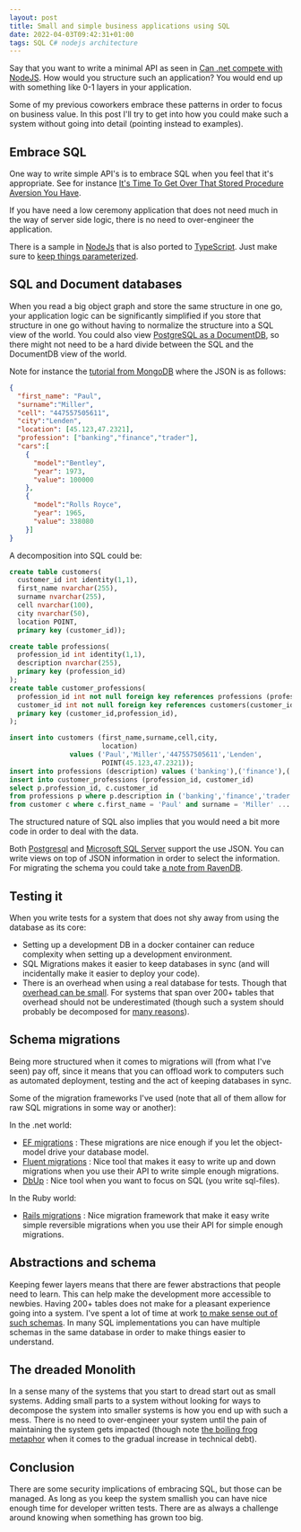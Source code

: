 ```yaml
---
layout: post
title: Small and simple business applications using SQL
date: 2022-04-03T09:42:31+01:00
tags: SQL C# nodejs architecture
---
```


Say that you want to write a minimal API as seen in [Can .net compete with NodeJS](/2021/11/10/Can-net-compete-with-nodejs.html). How would you structure such an application? You would end up with something like 0-1 layers in your application.

Some of my previous coworkers embrace these patterns in order to focus on business value. In this post I'll try to get into how you could make such a system without going into detail (pointing instead to examples).

## Embrace SQL

One way to write simple API's is to embrace SQL when you feel that it's appropriate. See for instance [It's Time To Get Over That Stored Procedure Aversion You Have](https://rob.conery.io/2015/02/21/its-time-to-get-over-that-stored-procedure-aversion-you-have/).

If you have need a low ceremony application that does not need much in the way of server side logic, there is no need to over-engineer the application.

There is a sample in [NodeJs](https://github.com/dtao/todo-backend-express) that is also ported to [TypeScript](https://github.com/wallymathieu/todo-backend-express). Just make sure to [keep things parameterized](https://owasp.org/www-community/attacks/SQL_Injection).

## SQL and Document databases

When you read a big object graph and store the same structure in one go, your application logic can be significantly simplified if you store that structure in one go without having to normalize the structure into a SQL view of the world. You could also view [PostgreSQL as a DocumentDB](https://martendb.io), so there might not need to be a hard divide between the SQL and the DocumentDB view of the world.

Note for instance the [tutorial from MongoDB](https://www.mongodb.com/blog/post/getting-started-with-python-and-mongodb) where the JSON is as follows:

```JSON
{
  "first_name": "Paul",
  "surname":"Miller",
  "cell": "447557505611",
  "city":"Lenden",
  "location": [45.123,47.2321],
  "profession": ["banking","finance","trader"],
  "cars":[
    {
      "model":"Bentley",
      "year": 1973,
      "value": 100000
    },
    {
      "model":"Rolls Royce",
      "year": 1965,
      "value": 338080
    }]
}
```

A decomposition into SQL could be:

```SQL
create table customers(
  customer_id int identity(1,1),
  first_name nvarchar(255),
  surname nvarchar(255),
  cell nvarchar(100),
  city nvarchar(50),
  location POINT,
  primary key (customer_id));

create table professions(
  profession_id int identity(1,1),
  description nvarchar(255),
  primary key (profession_id)
);
create table customer_professions(
  profession_id int not null foreign key references professions (profession_id),
  customer_id int not null foreign key references customers(customer_id),
  primary key (customer_id,profession_id),
);

insert into customers (first_name,surname,cell,city,
                       location)
               values ('Paul','Miller','447557505611','Lenden',
                       POINT(45.123,47.2321));
insert into professions (description) values ('banking'),('finance'),('trader')
insert into customer_professions (profession_id, customer_id)
select p.profession_id, c.customer_id
from professions p where p.description in ('banking','finance','trader')
from customer c where c.first_name = 'Paul' and surname = 'Miller' ... -- assuming only one such customer ...
```

The structured nature of SQL also implies that you would need a bit more code in order to deal with the data.

Both [Postgresql](https://rob.conery.io/2020/02/05/postgres-for-those-who-cant-even-part-2-working-with-node-and-json/) and [Microsoft SQL Server](https://docs.microsoft.com/en-us/sql/relational-databases/json/json-data-sql-server?view=sql-server-ver15) support the use JSON. You can write views on top of JSON information in order to select the information. For migrating the schema you could take [a note from RavenDB](https://ayende.com/blog/66563/ravendb-migrations-rolling-updates).

## Testing it

When you write tests for a system that does not shy away from using the database as its core:

- Setting up a development DB in a docker container can reduce complexity when setting up a development environment.
- SQL Migrations makes it easier to keep databases in sync (and will incidentally make it easier to deploy your code).
- There is an overhead when using a real database for tests. Though that [overhead can be small](https://dhh.dk/2014/slow-database-test-fallacy.html). For systems that span over 200+ tables that overhead should not be underestimated (though such a system should probably be decomposed for [many reasons](https://microservices.io/patterns/monolithic.html)).

## Schema migrations

Being more structured when it comes to migrations will (from what I've seen) pay off, since it means that you can offload work to computers such as automated deployment, testing and the act of keeping databases in sync.

Some of the migration frameworks I've used (note that all of them allow for raw SQL migrations in some way or another):

In the .net world:

- [EF migrations](https://docs.microsoft.com/en-us/ef/core/managing-schemas/migrations/?tabs=dotnet-core-cli) : These migrations are nice enough if you let the object-model drive your database model.
- [Fluent migrations](https://fluentmigrator.github.io) : Nice tool that makes it easy to write up and down migrations when you use their API to write simple enough migrations.
- [DbUp](https://dbup.readthedocs.io/en/latest/) : Nice tool when you want to focus on SQL (you write sql-files).

In the Ruby world:

- [Rails migrations](https://guides.rubyonrails.org/v3.2/migrations.html) : Nice migration framework that make it easy write simple reversible migrations when you use their API for simple enough migrations.

## Abstractions and schema

Keeping fewer layers means that there are fewer abstractions that people need to learn. This can help make the development more accessible to newbies. Having 200+ tables does not make for a pleasant experience going into a system. I've spent a lot of time at work [to make sense out of such schemas](https://github.com/wallymathieu/mejram). In many SQL implementations you can have multiple schemas in the same database in order to make things easier to understand.

## The dreaded Monolith

In a sense many of the systems that you start to dread start out as small systems. Adding small parts to a system without looking for ways to decompose the system into smaller systems is how you end up with such a mess. There is no need to over-engineer your system until the pain of maintaining the system gets impacted (though note [the boiling frog metaphor](https://en.wikipedia.org/wiki/Boiling_frog) when it comes to the gradual increase in technical debt).

## Conclusion

There are some security implications of embracing SQL, but those can be managed. As long as you keep the system smallish you can have nice enough time for developer written tests. There are as always a challenge around knowing when something has grown too big.
